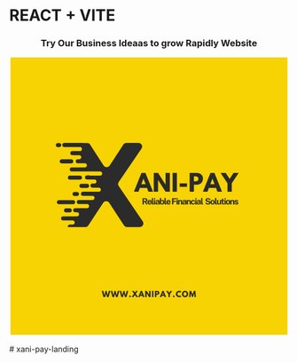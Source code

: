 # REACT + VITE

<div align="center">

### Try Our Business Ideaas to grow Rapidly Website

![Banner](.github/xani-logo.png)

</div># xani-pay-landing
